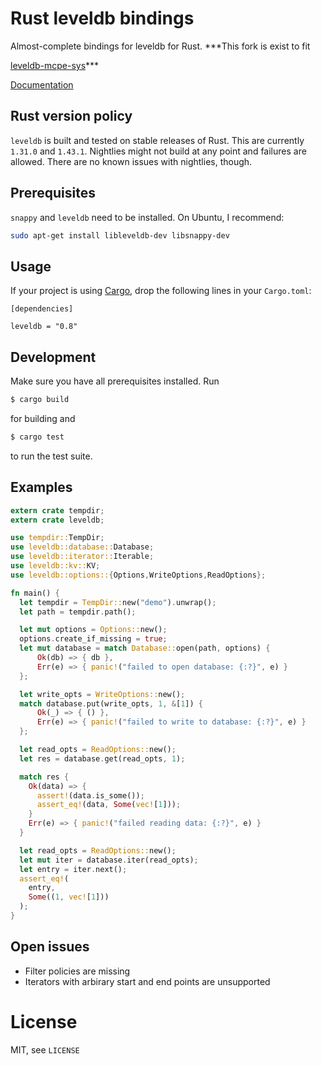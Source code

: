 # Rust leveldb bindings

Almost-complete bindings for leveldb for Rust.
***This fork is exist to fit 

[leveldb-mcpe-sys](https://github.com/Fancyflame/leveldb-mcpe-sys)***

[Documentation](https://docs.rs/leveldb/0.8.4/leveldb/)

## Rust version policy

`leveldb` is built and tested on stable releases of Rust. This are currently `1.31.0` and `1.43.1`. Nightlies
might not build at any point and failures are allowed. There are no known issues with nightlies, though.

## Prerequisites

`snappy` and `leveldb` need to be installed. On Ubuntu, I recommend:

```sh
sudo apt-get install libleveldb-dev libsnappy-dev
```

## Usage

If your project is using [Cargo](http://crates.io), drop the following lines in your `Cargo.toml`:

```text
[dependencies]

leveldb = "0.8"
```

## Development

Make sure you have all prerequisites installed. Run

```sh
$ cargo build
```

for building and

```sh
$ cargo test
```

to run the test suite.

## Examples

```rust
extern crate tempdir;
extern crate leveldb;

use tempdir::TempDir;
use leveldb::database::Database;
use leveldb::iterator::Iterable;
use leveldb::kv::KV;
use leveldb::options::{Options,WriteOptions,ReadOptions};

fn main() {
  let tempdir = TempDir::new("demo").unwrap();
  let path = tempdir.path();

  let mut options = Options::new();
  options.create_if_missing = true;
  let mut database = match Database::open(path, options) {
      Ok(db) => { db },
      Err(e) => { panic!("failed to open database: {:?}", e) }
  };

  let write_opts = WriteOptions::new();
  match database.put(write_opts, 1, &[1]) {
      Ok(_) => { () },
      Err(e) => { panic!("failed to write to database: {:?}", e) }
  };

  let read_opts = ReadOptions::new();
  let res = database.get(read_opts, 1);

  match res {
    Ok(data) => {
      assert!(data.is_some());
      assert_eq!(data, Some(vec![1]));
    }
    Err(e) => { panic!("failed reading data: {:?}", e) }
  }

  let read_opts = ReadOptions::new();
  let mut iter = database.iter(read_opts);
  let entry = iter.next();
  assert_eq!(
    entry,
    Some((1, vec![1]))
  );
}
```

## Open issues

* Filter policies are missing
* Iterators with arbirary start and end points are unsupported

# License

MIT, see `LICENSE`
